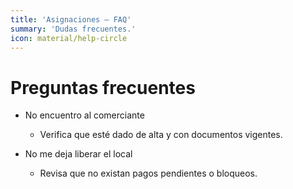 ```yaml
---
title: 'Asignaciones — FAQ'
summary: 'Dudas frecuentes.'
icon: material/help-circle
---
```


# Preguntas frecuentes

- No encuentro al comerciante
  - Verifica que esté dado de alta y con documentos vigentes.

- No me deja liberar el local
  - Revisa que no existan pagos pendientes o bloqueos.
